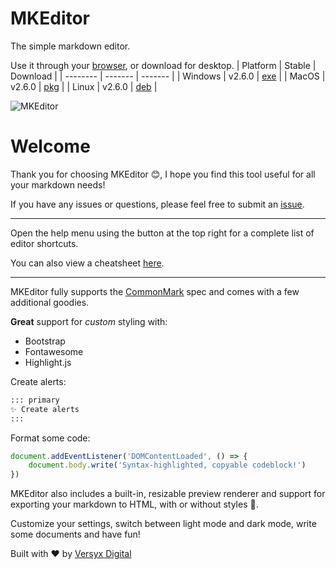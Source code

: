 # MKEditor

The simple markdown editor.

Use it through your [browser](https://versyxdigital.github.io/mkeditor/web), or download for desktop.
| Platform    | Stable  | Download  |
| --------    | ------- | -------   |
| Windows     | v2.6.0  | [exe](https://github.com/versyxdigital/mkeditor/releases/download/v2.6.0/mkeditor-setup-v2.6.0-x86_64.zip) |
| MacOS       | v2.6.0  | [pkg](https://github.com/versyxdigital/mkeditor/releases/download/v2.6.0/mkeditor-setup-v2.6.0-x86_64.pkg) |
| Linux       | v2.6.0  | [deb](https://github.com/versyxdigital/mkeditor/releases/download/v2.6.0/mkeditor-setup-v2.6.0_amd64.deb)  |

![MKEditor](https://versyxdigital.github.io/mkeditor/demo.png)

# Welcome

Thank you for choosing MKEditor 😊, I hope you find this tool useful for all your markdown needs!

If you have any issues or questions, please feel free to submit an [issue](https://github.com/versyxdigital/mkeditor/issues).

---

Open the help menu using the button at the top right for a complete list of editor shortcuts.

You can also view a cheatsheet [here](https://versyxdigital.github.io/mkeditor/shortcuts).

---

MKEditor fully supports the [CommonMark](https://commonmark.org/) spec and comes with a few additional goodies.

**Great** support for _custom_ styling with:

- Bootstrap
- Fontawesome
- Highlight.js

Create alerts:

```md
::: primary
✨ Create alerts
:::
```

Format some code:

```javascript
document.addEventListener('DOMContentLoaded', () => {
    document.body.write('Syntax-highlighted, copyable codeblock!')
})
```

MKEditor also includes a built-in, resizable preview renderer and support for exporting your markdown to HTML, with or without styles 🚀.

Customize your settings, switch between light mode and dark mode, write some documents and have fun!

Built with ❤️ by [Versyx Digital](https://versyx.dev)

